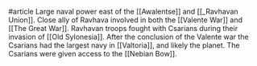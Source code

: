 #article 
Large naval power east of the [[Awalentse]] and [[_Ravhavan Union]]. Close ally of Ravhava involved in both the [[Valente War]] and [[The Great War]]. Ravhavan troops fought with Csarians during their invasion of [[Old Sylonesia]]. After the conclusion of the Valente war the Csarians had the largest navy in [[Valtoria]], and likely the planet. The Csarians were given access to the [[Nebian Bow]].